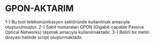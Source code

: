 # GPON-AKTARIM
1-) Bu tool telekomünikasyon sektöründe kullanılmak amacıyla oluşturulmuştur.
2-) Sabit numaraları GPON (Gigabit-capable Passive Optical Networks) taşımak amacıyla kullanılmaktadır.
3-) Belirli bir metin dosyası halinde script oluşturmaktadır.
